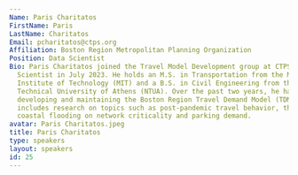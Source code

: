 ```yaml
---
Name: Paris Charitatos
FirstName: Paris
LastName: Charitatos
Email: pcharitatos@ctps.org
Affiliation: Boston Region Metropolitan Planning Organization
Position: Data Scientist
Bio: Paris Charitatos joined the Travel Model Development group at CTPS as a Data
  Scientist in July 2023. He holds an M.S. in Transportation from the Massachusetts
  Institute of Technology (MIT) and a B.S. in Civil Engineering from the National
  Technical University of Athens (NTUA). Over the past two years, he has focused on
  developing and maintaining the Boston Region Travel Demand Model (TDM23). His work
  includes research on topics such as post-pandemic travel behavior, the impact of
  coastal flooding on network criticality and parking demand.
avatar: Paris Charitatos.jpeg
title: Paris Charitatos
type: speakers
layout: speakers
id: 25
---
```


